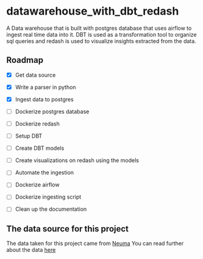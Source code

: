 # datawarehouse_with_dbt_redash
A Data warehouse that is built with postgres database that uses airflow to ingest real time data into it. DBT is used as a transformation tool to organize sql queries and redash is used to visualize insights extracted from the data.

## Roadmap
- [x] Get data source
- [x] Write a parser in python
- [x] Ingest data to postgres
- [ ] Dockerize postgres database
- [ ] Dockerize redash
- [ ] Setup DBT
- [ ] Create DBT models
- [ ] Create visualizations on redash using the models
- [ ] Automate the ingestion
- [ ] Dockerize airflow
- [ ] Dockerize ingesting script
- [ ] Clean up the documentation


## The data source for this project 
The data taken for this project came from [Neuma](https://open-traffic.epfl.ch/) 
You can read further about the data [here](data/README.md)

